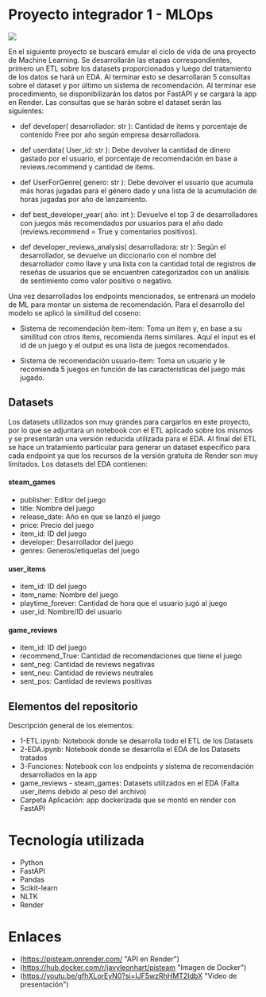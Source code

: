 # Proyecto integrador 1 - MLOps

![](https://miro.medium.com/v2/resize:fit:847/1*9rS774Dl7GVfToyJlaKsOg.png)

En el siguiente proyecto se buscará emular el ciclo de vida de una proyecto de Machine Learning. Se desarrollarán las etapas correspondientes, primero un ETL sobre los datasets proporcionados y luego del tratamiento de los datos se hará un EDA. Al terminar esto se desarrollaran 5 consultas sobre el dataset y por último un sistema de recomendación.
Al terminar ese procedimiento, se disponibilizarán los datos por FastAPI y se cargará la app en Render.
Las consultas que se harán sobre el dataset serán las siguientes:

* def developer( desarrollador: str ): Cantidad de items y porcentaje de contenido Free por año según empresa desarrolladora.

* def userdata( User_id: str ): Debe devolver la cantidad de dinero gastado por el usuario, el porcentaje de recomendación en base a reviews.recommend y cantidad de items.

* def UserForGenre( genero: str ): Debe devolver el usuario que acumula más horas jugadas para el género dado y una lista de la acumulación de horas jugadas por año de lanzamiento.

* def best_developer_year( año: int ): Devuelve el top 3 de desarrolladores con juegos más recomendados por usuarios para el año dado (reviews.recommend = True y comentarios positivos).

* def developer_reviews_analysis( desarrolladora: str ): Según el desarrollador, se devuelve un diccionario con el nombre del desarrollador como llave y una lista con la cantidad total de registros de reseñas de usuarios que se encuentren categorizados con un análisis de sentimiento como valor positivo o negativo.

Una vez desarrollados los endpoints mencionados, se entrenará un modelo de ML para montar un sistema de recomendación. Para el desarrollo del modelo se aplicó la similitud del coseno:

* Sistema de recomendación ítem-ítem: Toma un ítem y, en base a su similitud con otros ítems, recomienda ítems similares. Aquí el input es el id de un juego y el output es una lista de juegos recomendados.

* Sistema de recomendación usuario-ítem: Toma un usuario y le recomienda 5 juegos en función de las características del juego más jugado.

## Datasets

Los datasets utilizados son muy grandes para cargarlos en este proyecto, por lo que se adjuntara un notebook con el ETL aplicado sobre los mismos y se presentarán una versión reducida utilizada para el EDA. Al final del ETL se hace un tratamiento particular para generar un dataset específico para cada endpoint ya que los recursos de la versión gratuita de Render son muy limitados. Los datasets del EDA contienen:

#### steam_games

* publisher: Editor del juego
* title: Nombre del juego
* release_date: Año en que se lanzó el juego
* price: Precio del juego
* item_id: ID del juego
* developer: Desarrollador del juego
* genres: Generos/etiquetas del juego

#### user_items

* item_id: ID del juego
* item_name: Nombre del juego
* playtime_forever: Cantidad de hora que el usuario jugó al juego
* user_id: Nombre/ID del usuario

#### game_reviews

* item_id: ID del juego
* recommend_True: Cantidad de recomendaciones que tiene el juego
* sent_neg: Cantidad de reviews negativas
* sent_neu: Cantidad de reviews neutrales
* sent_pos: Cantidad de reviews positivas

## Elementos del repositorio

Descripción general de los elementos:

* 1-ETL.ipynb: Notebook donde se desarrolla todo el ETL de los Datasets
* 2-EDA.ipynb: Notebook donde se desarrolla el EDA de los Datasets tratados
* 3-Funciones: Notebook con los endpoints y sistema de recomendación desarrollados en la app
* game_reviews - steam_games: Datasets utilizados en el EDA (Falta user_items debido al peso del archivo)
* Carpeta Aplicación: app dockerizada que se montó en render con FastAPI

# Tecnología utilizada
* Python
* FastAPI
* Pandas
* Scikit-learn
* NLTK
* Render 

# Enlaces

* (https://pisteam.onrender.com/ "API en Render")
* (https://hub.docker.com/r/javyleonhart/pisteam "Imagen de Docker")
* (https://youtu.be/gfhXLorEyN0?si=IJF5wzRhHMT2IdbX "Video de presentación")
